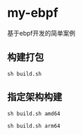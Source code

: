 # my-ebpf

基于ebpf开发的简单案例

## 构建打包

```shell
sh build.sh
```

## 指定架构构建

```shell
sh build.sh amd64
```

```shell
sh build.sh arm64
```